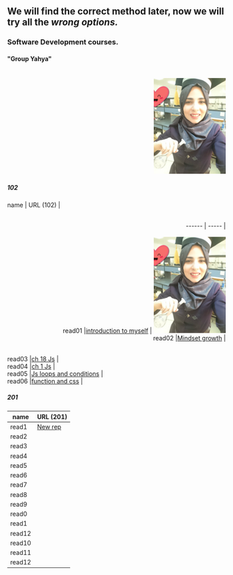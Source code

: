
## We will find the correct method later, now we will try all the ***wrong options.***
### Software Development courses.          
####  "Group Yahya"
<!-- <span style="display:block;text-align:center" width="350">![Test Automation](11.jpg)</span> -->
<!-- <img align="right" width="300" src="11.jpg"> -->
<p align="right" width="50%">
    <br>
    <img width="33%" src="11.jpg"> 
</p>

##### 102
name   | URL (102)                       |     <p align="right" width="50%">                         
------ | -----                           |           <br>                  
read01 |[introduction to myself](1.md)   |               <img width="33%" src="11.jpg">                
read02 |[Mindset growth](22.md)          |         </p>                     
read03 |[ch 18 Js](3.md)                 |                              
read04 |[ch 1 Js](4.md)                  |                             
read05 |[Js loops and conditions](55.md) |                           
read06 |[function and css](06read.md)    |                            

##### 201 

name   | URL (201)                                                   
------ | -----                                                       
read1  |[New rep](.md)                               
read2  |[](.md)                                      
read3  |[](.md)                                             
read4  |[](.md)                                              
read5  |[](.md)                             
read6  |[](.md) 
read7  |[](.md)                               
read8  |[](.md)                                      
read9  |[](.md)                                             
read0  |[](.md)                                              
read1  |[](.md)                             
read12 |[](.md)
read10 |[](.md)                                              
read11 |[](.md)                             
read12 |[](.md)

